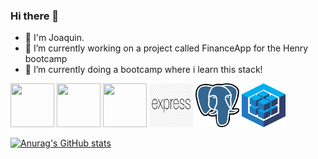 ### Hi there 👋
- 👋 I'm Joaquin.
- 🔭 I’m currently working on a project called FinanceApp for the Henry bootcamp
-  🌱 I’m currently doing a bootcamp where i learn this stack!
<div>
  <img src="https://www.vectorlogo.zone/logos/w3_html5/w3_html5-ar21.svg" width="70" height="70" display="inline" margin="20px"/>
  <img src="https://www.vectorlogo.zone/logos/reactjs/reactjs-icon.svg" width="70" height="70" display="inline" margin-right="20px"/>
  <img src="https://worldvectorlogo.com/es/logo/redux" width="70" height="70" display="inline" margin="20px"/>
  <img src="logos/ExpressLogo.png" width="70" height="70" display="inline" margin="20px"/>
  <img src="logos/PostgreSqlLogo.png" width="70" height="70" display="inline" margin="20px"/>
  <img src="logos/sequelizeLogo.png" width="70" height="70" display="inline" margin="20px"/>
</div>


[![Anurag's GitHub stats](https://github-readme-stats.vercel.app/api?username=joaquinbian)](https://github.com/joaquinbian/github-readme-stats)
<!--
**joaquinbian/joaquinbian** is a ✨ _special_ ✨ repository because its `README.md` (this file) appears on your GitHub profile.

Here are some ideas to get you started:

- 🔭 I’m currently working on ...
- 🌱 I’m currently learning ...
- 👯 I’m looking to collaborate on ...
- 🤔 I’m looking for help with ...
- 💬 Ask me about ...
- 📫 How to reach me: ...
- 😄 Pronouns: ...
- ⚡ Fun fact: ...
-->
